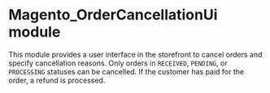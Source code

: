 # Magento_OrderCancellationUi module

This module provides a user interface in the storefront to cancel orders and specify cancellation reasons.
Only orders in `RECEIVED`, `PENDING`, or `PROCESSING` statuses can be cancelled.
If the customer has paid for the order, a refund is processed.
